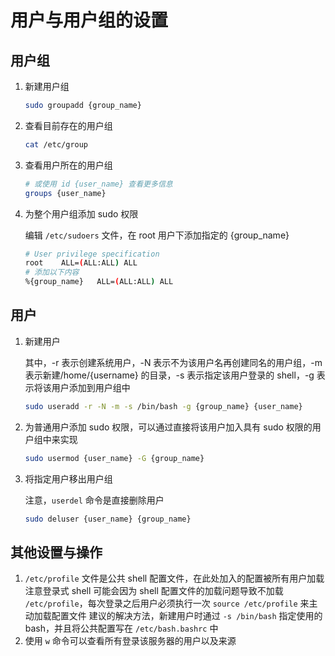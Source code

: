 # 用户与用户组的设置

## 用户组

1. 新建用户组
   
   ```bash
   sudo groupadd {group_name}
   ```

2. 查看目前存在的用户组
   
   ```bash
   cat /etc/group
   ```

3. 查看用户所在的用户组
   
   ```bash
   # 或使用 id {user_name} 查看更多信息
   groups {user_name}
   ```

4. 为整个用户组添加 sudo 权限
   
   编辑 `/etc/sudoers` 文件，在 root 用户下添加指定的 {group_name}
   
   ```bash
   # User privilege specification
   root    ALL=(ALL:ALL) ALL
   # 添加以下内容
   %{group_name}   ALL=(ALL:ALL) ALL
   ```

## 用户

1. 新建用户
   
    其中，-r 表示创建系统用户，-N 表示不为该用户名再创建同名的用户组，-m 表示新建/home/{username} 的目录，-s 表示指定该用户登录的 shell，-g 表示将该用户添加到用户组中

   ```bash
   sudo useradd -r -N -m -s /bin/bash -g {group_name} {user_name}
   ```
2. 为普通用户添加 sudo 权限，可以通过直接将该用户加入具有 sudo 权限的用户组中来实现
   
   ```bash
   sudo usermod {user_name} -G {group_name}
   ```

3. 将指定用户移出用户组
   
   注意，`userdel` 命令是直接删除用户
   
   ```bash
   sudo deluser {user_name} {group_name}
   ```

## 其他设置与操作

1. `/etc/profile` 文件是公共 shell 配置文件，在此处加入的配置被所有用户加载
   注意登录式 shell 可能会因为 shell 配置文件的加载问题导致不加载 `/etc/profile`，每次登录之后用户必须执行一次 `source /etc/profile` 来主动加载配置文件
   建议的解决方法，新建用户时通过 `-s /bin/bash` 指定使用的 bash，并且将公共配置写在 `/etc/bash.bashrc` 中
2. 使用 `w` 命令可以查看所有登录该服务器的用户以及来源